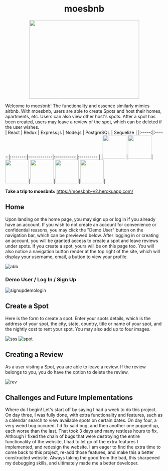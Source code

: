 <div align="center">
  
# moesbnb
 
<img src="https://user-images.githubusercontent.com/97005259/185053835-24a1fb26-e335-41a0-9b3c-a0c0205297d1.png" width="350" height="250">
</div>

Welcome to moesbnb! The functionality and essence similarly mimics airbnb. With moesbnb, users are able to create Spots and host their homes, apartments, etc. Users can also view other host's spots. After a spot has been created, users may leave a review of the spot, which can be deleted if the user wishes.  
| React | Redux | Express.js | Node.js | PostgreSQL | Sequelize |
|:-----:|:-----:|:-------:|------------|:----------:|:---------:|
|<a href="https://reactjs.org/"><img src='https://cdn.jsdelivr.net/gh/devicons/devicon/icons/react/react-original.svg' width="75" height="75" /></a>|<a href='https://redux.js.org/'><img src="https://cdn.jsdelivr.net/gh/devicons/devicon/icons/redux/redux-original.svg" width="75" height="75" /></a>|<a href='https://expressjs.com/'><img src="https://cdn.jsdelivr.net/gh/devicons/devicon/icons/express/express-original.svg" width="75" height="75"/></a>|<a href='https://nodejs.org/en/'><img src="https://cdn.jsdelivr.net/gh/devicons/devicon/icons/nodejs/nodejs-original.svg" width="75" height="75" /></a>|<a href='https://www.postgresql.org/'><img src="https://cdn.jsdelivr.net/gh/devicons/devicon/icons/postgresql/postgresql-original.svg" width="75" height="75" /></a>|<a href='https://sequelize.org/'><img src="https://cdn.jsdelivr.net/gh/devicons/devicon/icons/sequelize/sequelize-original.svg"  width="75" height="75"  /></a>|

**Take a trip to moesbnb:** https://moesbnb-v2.herokuapp.com/

## **Home** ##
Upon landing on the home page, you may sign up or log in if you already have an account. If you wish to not create an account for convenience or confidential reasons, you may click the "Demo User" button on the navigation bar, which can be previewed below. After logging in or creating an account, you will be granted access to create a spot and leave reviews under spots. If you create a spot, yours will be on this page too. You will also notice a navigation button render at the top right of the site, which will display your username, email, a button to view your profile.

![abb](https://user-images.githubusercontent.com/97005259/185054226-6c62b9dc-1ab6-4572-82bc-59506057b795.PNG)

### **Demo User / Log In / Sign Up** ###

![signupdemologin](https://user-images.githubusercontent.com/97005259/185054279-48710ec0-6860-4851-903d-8fa9af26d73f.gif)

## **Create a Spot** ##
Here is the form to create a spot. Enter your spots details, which is the address of your spot, the city, state, country, title or name of your spot, and the nightly cost to rent your spot. You may also add up to four images.

![sss](https://user-images.githubusercontent.com/97005259/185054725-574cda1e-b130-4952-8c85-a644841c0e1a.PNG)
![spot](https://user-images.githubusercontent.com/97005259/185055244-900c501d-383f-46ba-9be3-13b06f1a8d07.PNG)

## **Creating a Review** ##
As a user visitng a Spot, you are able to leave a review. If the review belongs to you, you do have the option to delete the review.

![rev](https://user-images.githubusercontent.com/97005259/185054940-805b9134-e43b-405b-ac74-5fa0f1f26f60.PNG)

## **Challenges and Future Implementations** ##
Where do I begin! Let's start off by saying I had a week to do this project. On day three, I was fully done, with extra functionality and features, such as a calendar search to view available spots on certain dates. On day four, a very weird bug occured. I'd fix said bug, and then another one popped up, each worse than the last. That took 3 days and many restless hours to fix. Although I fixed the chain of bugs that were destroying the entire functionality of the website, I had to let go of the extra features I implemented, and redesign the website. I am eager to find the extra time to come back to this project, re-add those features, and make this a better constructed website. Always taking the good from the bad, this sharpened my debugging skills, and ultimately made me a better developer.

